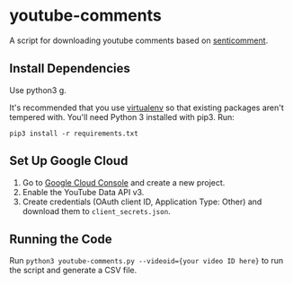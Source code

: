 # youtube-comments

A script for downloading youtube comments based on [senticomment](https://github.com/johnafish/senticomment).

## Install Dependencies

Use python3 g.


It's recommended that you use [virtualenv](http://docs.python-guide.org/en/latest/dev/virtualenvs/) so that existing packages aren't tempered with.
You'll need Python 3 installed with pip3. Run:

```
pip3 install -r requirements.txt 
```

## Set Up Google Cloud
1. Go to [Google Cloud Console](https://console.cloud.google.com) and create a new project. 
2. Enable the YouTube Data API v3.
3. Create credentials (OAuth client ID, Application Type: Other) and download them to `client_secrets.json`.

## Running the Code
Run `python3 youtube-comments.py --videoid={your video ID here}` to run the script and generate a CSV file.
